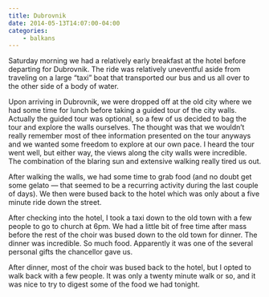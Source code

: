```yaml
---
title: Dubrovnik
date: 2014-05-13T14:07:00-04:00
categories:
    - balkans
---
```


Saturday morning we had a relatively early breakfast at the hotel before departing for Dubrovnik. The ride was relatively uneventful aside from traveling on a large “taxi” boat that transported our bus and us all over to the other side of a body of water.

Upon arriving in Dubrovnik, we were dropped off at the old city where we had some time for lunch before taking a guided tour of the city walls. Actually the guided tour was optional, so a few of us decided to bag the tour and explore the walls ourselves. The thought was that we wouldn’t really remember most of thee information presented on the tour anyways and we wanted some freedom to explore at our own pace. I heard the tour went well, but either way, the views along the city walls were incredible. The combination of the blaring sun and extensive walking really tired us out.

After walking the walls, we had some time to grab food (and no doubt get some gelato — that seemed to be a recurring activity during the last couple of days). We then were bused back to the hotel which was only about a five minute ride down the street.

After checking into the hotel, I took a taxi down to the old town with a few people to go to church at 6pm. We had a little bit of free time after mass before the rest of the choir was bused down to the old town for dinner. The dinner was incredible. So much food. Apparently it was one of the several personal gifts the chancellor gave us.

After dinner, most of the choir was bused back to the hotel, but I opted to walk back with a few people. It was only a twenty minute walk or so, and it was nice to try to digest some of the food we had tonight.
